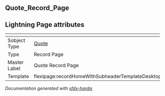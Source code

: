 ## Quote_Record_Page

## Lightning Page attributes

|<!-- -->|<!-- -->|
|:---|:---|
|Sobject Type|[Quote](../objects/Quote.md)|
|Type| Record Page|
|Master Label|Quote Record Page|
|Template|flexipage:recordHomeWithSubheaderTemplateDesktop|




<!-- Page description -->


_Documentation generated with [sfdx-hardis](https://sfdx-hardis.cloudity.com)_
